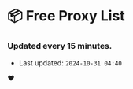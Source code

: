 # :package: Free Proxy List
### Updated every 15 minutes.

- Last updated: `2024-10-31 04:40`

:heart:
